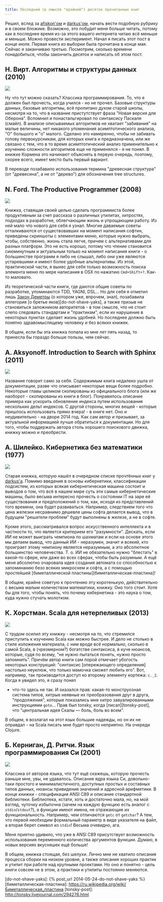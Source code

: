 ```yaml
---
title: Последний (в смысле "крайний") десяток прочитанных книг
---
```


Решил,        вслед        за        [afiskon'ом][afiskon-books-issue]        и
[darkus'ом][darkus-books-issue],  начать  вести  подобную  рубрику  и  в  своем
бложике. Возможно, это побудит меня больше читать, потому как в последнее время
из-за  этого  вашего  интернета  читаю  всё меньше  и  меньше.  Можно  провести
эксперимент. Начал  я писать этот  пост в конце  июля. Первая книга  из выборки
была  прочитана в  конце мая.  Сейчас я  заканчиваю третью.  Посмотрим, сколько
времени понадобиться, чтобы закончить десяток и написать об этом пост.

Н. Вирт. Алгоритмы и структуры данных (2010)
--------------------------------------------

![](/images/books-issue-1/1.jpg)

Ну  что тут  можно сказать?  Классика программирования.  То, что  я должен  был
прочесть,  когда учился  -  но  не прочел.  Базовые  структуры данных,  базовые
алгоритмы, всё  пропитано духом старой  школы, несмотря  на то, что  в название
пристутствует фраза "Новая версия для  Оберона". Вспомнил и понастальгировал по
синтаксису  Паскаля  (смайл).  В  анализе  описываемых  алгоритмов  не  хватает
"забивания"  на  малые  величины,   нет  никакого  упоминания  асимптотического
анализа, "О"  большого и "о" малого.  Сделано это намеренно, чтобы  не забивать
голову первокурсникам, для которых книга и предназначена, или же связано с тем,
что  в  то время  асимптотический  анализ  применительно к  изучению  сложности
алгоритмов  еще не  применялся -  я  не понял.  В книжке  Кормена это  начинают
объяснять  в первую  очередь, поэтому,  скорее всего,  имеет место  быть первый
вариант.

В  переводе   позабавило  использования   термина  "древесная   структура"  (от
"древесина", а не от "дерево") для обозначения tree structures.

N. Ford. The Productive Programmer (2008)
-----------------------------------------

![](/images/books-issue-1/2.jpg)

Книжка, ставящая  своей целью сделать  программиста более продуктивным  за счет
рассказа о  различных утилитах,  хитростях, подходах в  разработке, облегчающим
жизнь  и  упрощающим  работу.  Из  ней  мало  что  нового  для  себя  я  узнал.
Многие  даваемые советы  отталкиваются  от существовавших  на момент  написания
софтин, приведены  скриншоты с элементами  меню, которые нужно  выбрать, чтобы,
собственно, жизнь стала легче, причем с альтернативами для разных платформ. Это
не есть хорошо, потому что чтение становится сиюминутным и актуальным только на
момент написания книги - о большинстве программ  я либо не слышал, либо они уже
являются устаревшими и имеют более  удобные альтернативы. Из этой, практической
части,  я вынес  для  себя  только возможность  поиска  элемента  меню по  мере
написания в OSX по нажатию `Cmd+Shift+?`. Как-то маловато.

Из  теоретической  части   книги,  где  даются  общие   советы  по  разработке,
упоминаются   TDD,  YAGNI,   DSL...  Но   для  себя   я  отметил   лишь  [Закон
Деметры][law-of-demeter] (о  котором уже, впрочем, знал),  позабавила аллегория
[о бретье  яков][do-not-shave-yaks], а  также призыв не  становиться заложником
авторитетов  -  в  том  смысле,  что не  стоит  слепо  следовать  стандартам  и
"практикам", если  их нарушение в  некоторых пунктах сделает жизнь  удобней. Но
последнее должно быть понятно здравомыслящему человеку и без всяких книжек.

В  общем, если  бы эта  книжка попала  ко мне  лет пять  назад, то  принесла бы
гораздо больше пользы, чем сейчас.

A. Aksyonoff. Introduction to Search with Sphinx (2011)
-------------------------------------------------------

![](/images/books-issue-1/3.jpg)

Название говорит само за себя.  Содержимым книга недалеко ушла от документации,
разве  что описывает  некоторые вещи  более подробно.  Некоторые главы  целиком
скопированы из  официального блога (или  же наоборот  - скопированы из  книги в
блог).  Понравилось  описание примера  как  ускорить  обновление индекса  путем
использования  нескольких дельт  индексов.  С другой  стороны,  многих вещей  -
которые пришлось использовать прямо вчера! - в книге нет. Оно и неудивительно -
на дворе 2014  год. Как сам автор и призывает,  за актуальной информацией лучше
обратиться к документации. Но для  того, чтобы поддержать автора столь хорошего
поискового движка, книжку можно и преобрести.

А. Шилейко. Кибернетика без математики (1977)
---------------------------------------------

![](/images/books-issue-1/4.jpg)

Старая   книжка,  которую   нашёл  в   очередном  списке   прочтённых  книг   у
[darkus'а][darkus-books-issue].   Помимо   введения   в   основы   кибернетики,
классификации  подсистем, из  которых всякая  кибернетическая машина  состоит и
выводов о  том, что  всё в  нашем мире суть  эти самые  кибернетические машины,
было  весьма интересно  прочесть  о состоянии  IT на  заре  её существования  и
предположений  о том,  как, исходя  из  представлений того  времени, она  будет
развиваться. Например, следствием того что цена железки несравнимо дешевле цены
софта  делается вывод,  что  в  будущем "решатели  проблем"  будут выполнены  в
железе, а не в софте.

Кроме  этого, рассматривался  вопрос  искусственного интеллекта  и в  частности
то,  что  является  критерием  его  "разумности". Дескать,  если  ИИ  не  может
выиграть  чемпиона  по  шахматам  и  если на  основе  этого  мы  делаем  вывод,
что  данный ИИ  -  неразумен, значит  и всякий,  кто  проиграет этому  чемпиону
является неразумным,  а это  абсолютное большинство человечества.  Т. о.  ИИ не
обязательно нужно "блестать"  в какой-то сфере, или даже во  всех сферах, чтобы
быть  разумным.  А ещё  меня  абсолютно  очаровала  идея создания  автомата  со
способностью  к  запоминанию  безо  всяких  микросхем  и  софта,  а  с  помощью
простейшей [биметаллической пластины][биметаллическая-пластина]!

В общем,  крайне советую  к прочтению эту  коротенькую, действительно  с весьма
малым количеством математики,  книжку. Оно того стоит. Хотя бы  для того, чтобы
понять, что почему кибернетика - это наука о том, куда нужно стучать молотком.

К. Хорстман. Scala для нетерпеливых (2013)
------------------------------------------

![](/images/books-issue-1/5.jpg)

С  трудом осилил  эту  книжку -  несмотря  на то,  что  стремился приступить  к
изучению  Scala  как  можно  быстрее.  И дело  не  столько  в  стиле  изложения
материала, с  ним вроде всё нормально,  сколько в самой Scala,  в (чрезмерном?)
богатстве  синтаксиса,  в куче  нюансов,  которые,  судя  по всему,  "не  нужно
пытаться понять, нужно просто запомнить". Причём автор книги сам порой отмечает
убогость некоторых конструкций: "синтаксис [опережающего определения] настолько
неуклюж, что только мамочка сможет любить его". Вот, например, так производится
доступ ко второму  элементу кортежа: `c._2`. Когда я увидел  это, я сразу понял
-  что-то  здесь  не  так.  И  оказался  прав:  какая-то  монструозная  система
типов, хитрые  неявные их преобразования  друг в друга,  "продолжения", которые
показались мне  хитро завуалированными инструкциями `goto`...  Прав был tonsky,
когда [писал][tonsky-post], что "центральная идея Скалы — боль, боль во всем".

В общем,  я возлагал на этот  язык большие надежды, но  он их не оправдал  - на
Scala писать мне будет просто неприятно. На очереди Clojure.

Б. Керниган, Д. Ритчи. Язык программирования Си (2001)
------------------------------------------------------

![](/images/books-issue-1/6.jpg)

Классика  от  авторов языка,  что  тут  ещё  скажешь, которую  прочесть  раньше
мне,  увы, не  удавалось.  Описание  ядра языка  Си,  довольно-таки простого  и
минималистичного, доступных простых и составных типов данных, нюансы привидения
значений  и адресной  арифметики.  В конце  книжки -  спецификация  ANSI C89  и
описание стандартной  библиотеки. Библиотека,  кстати, хоть и  достаточно мала,
но, на  мой взгляд, чуточку  избыточна (зачем на  каждую функцию есть  аналог с
`stdin`/`stdout`?), а  функции имеют имена, не  отражающие их функциональность.
Например,  чем отличаются  `getc` от  `getchar`?  А тем,  что первой  необходим
формальный параметр в виде указателя на файл, а вторая берет символ из `stdin`!
Весьма очевидно, ага.

Меня приятно удивило, что уже в ANSI C89 присутствует возможность использования
переменного количества аргументов функции. Думаю, в новых версиях вкусняшек ещё
больше!

В общем,  книжка стоящая, без  шелухи. Лично  мне не хватило  описания процесса
сборки на низком  уровне, а также описания хороших практик  и утилит при работе
над крупными  проектами. Но  оно и  понятно - цель  книги совсем  не в  этом, а
практики и утилиты постоянно меняются.



[afiskon-books-issue]: http://eax.me/books-issue-1/
[darkus-books-issue]: http://users.livejournal.com/_darkus_/475279.html
[law-of-demeter]: http://ru.wikipedia.org/wiki/Закон_Деметры
[do-not-shave-yaks]: {% post_url 2014-05-24-do-not-shave-yaks %}
[биметаллическая-пластина]: https://ru.wikipedia.org/wiki/Биметаллическая_пластина
[tonsky-post]: http://tonsky.livejournal.com/294276.html
